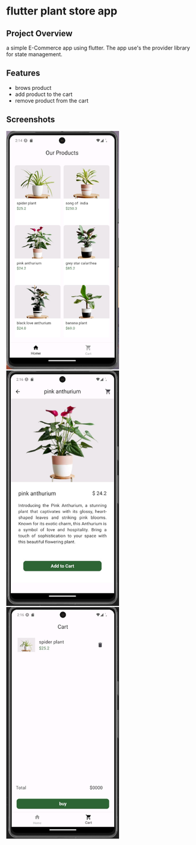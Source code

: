 # flutter plant store app

## Project Overview
a simple E-Commerce app using flutter. The app use's the provider library for state management.


## Features

* brows product
* add product to the cart
* remove product from the cart

## Screenshots

<img src="readmeAssets/homePage.jpeg" width="300"  alt="ui">  
<img src="readmeAssets/detailsPage.jpeg" width="300"  alt="ui"> 
<img src="readmeAssets/cartPage.jpeg" width="300"  alt="ui"> 

